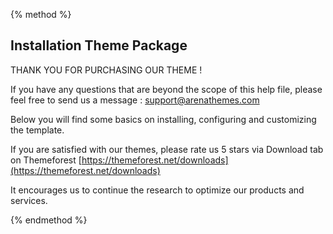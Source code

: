 {% method %}
## Installation Theme Package
THANK YOU FOR PURCHASING OUR THEME !

If you have any questions that are beyond the scope of this help file, please feel free to send us a message : <a href="mailto:support@arenathemes.com">support@arenathemes.com</a>

Below you will find some basics on installing, configuring and customizing the template.

If you are satisfied with our themes, please rate us 5 stars via Download tab on Themeforest [https://themeforest.net/downloads](https://themeforest.net/downloads)



It encourages us to continue the research to optimize our products and services.

{% endmethod %}